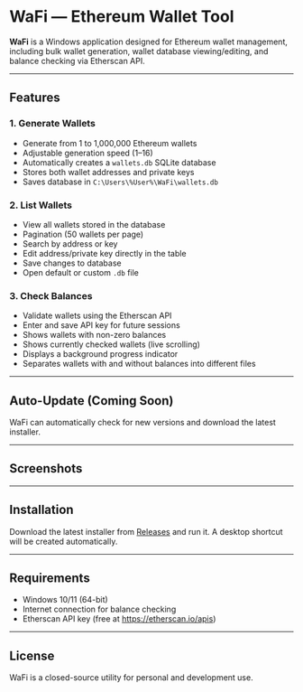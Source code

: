 # WaFi — Ethereum Wallet Tool

**WaFi** is a Windows application designed for Ethereum wallet management, including bulk wallet generation, wallet database viewing/editing, and balance checking via Etherscan API.

---

## Features

### 1. **Generate Wallets**
- Generate from 1 to 1,000,000 Ethereum wallets
- Adjustable generation speed (1–16)
- Automatically creates a `wallets.db` SQLite database
- Stores both wallet addresses and private keys
- Saves database in `C:\Users\%User%\WaFi\wallets.db`

### 2. **List Wallets**
- View all wallets stored in the database
- Pagination (50 wallets per page)
- Search by address or key
- Edit address/private key directly in the table
- Save changes to database
- Open default or custom `.db` file

### 3. **Check Balances**
- Validate wallets using the Etherscan API
- Enter and save API key for future sessions
- Shows wallets with non-zero balances
- Shows currently checked wallets (live scrolling)
- Displays a background progress indicator
- Separates wallets with and without balances into different files

---

## Auto-Update (Coming Soon)
WaFi can automatically check for new versions and download the latest installer.

---

## Screenshots



---

## Installation

Download the latest installer from [Releases](https://github.com/Tony-Montanat/wafi/releases) and run it. A desktop shortcut will be created automatically.

---

## Requirements

- Windows 10/11 (64-bit)
- Internet connection for balance checking
- Etherscan API key (free at https://etherscan.io/apis)

---

## License

WaFi is a closed-source utility for personal and development use.

